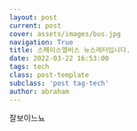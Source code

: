 ```yaml
---
layout: post
current: post
cover: assets/images/bus.jpg
navigation: True
title: 스페이스엘비스 뉴스레터입니다.
date: 2022-03-22 16:53:00
tags: tech
class: post-template
subclass: 'post tag-tech'
author: abraham
---
```


잘보이느뇨
